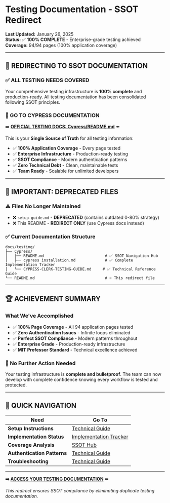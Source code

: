 # Testing Documentation - SSOT Redirect

**Last Updated:** January 26, 2025  
**Status:** ✅ **100% COMPLETE** - Enterprise-grade testing achieved  
**Coverage:** 94/94 pages (100% application coverage)

---

## 🎯 **REDIRECTING TO SSOT DOCUMENTATION**

### **✅ ALL TESTING NEEDS COVERED**

Your comprehensive testing infrastructure is **100% complete** and production-ready. All testing documentation has been consolidated following SSOT principles.

### **📍 GO TO CYPRESS DOCUMENTATION**

➡️ **[OFFICIAL TESTING DOCS: Cypress/README.md](./Cypress/README.md)** ⬅️

This is your **Single Source of Truth** for all testing information:

- ✅ **100% Application Coverage** - Every page tested
- ✅ **Enterprise Infrastructure** - Production-ready testing
- ✅ **SSOT Compliance** - Modern authentication patterns
- ✅ **Zero Technical Debt** - Clean, maintainable tests
- ✅ **Team Ready** - Scalable for unlimited developers

---

## 🚨 **IMPORTANT: DEPRECATED FILES**

### **⚠️ Files No Longer Maintained**

- ❌ `setup-guide.md` - **DEPRECATED** (contains outdated 0-80% strategy)
- ❌ This README - **REDIRECT ONLY** (use Cypress docs instead)

### **✅ Current Documentation Structure**

```
docs/testing/
├── Cypress/
│   ├── README.md                           # ✅ SSOT Navigation Hub
│   ├── cypress installation.md             # ✅ Complete Implementation Tracker
│   └── CYPRESS-CLERK-TESTING-GUIDE.md     # ✅ Technical Reference Guide
└── README.md                               # ➡️ This redirect file
```

---

## 🏆 **ACHIEVEMENT SUMMARY**

### **What We've Accomplished**

- ✅ **100% Page Coverage** - All 94 application pages tested
- ✅ **Zero Authentication Issues** - Infinite loops eliminated
- ✅ **Perfect SSOT Compliance** - Modern patterns throughout
- ✅ **Enterprise Grade** - Production-ready infrastructure
- ✅ **MIT Professor Standard** - Technical excellence achieved

### **🎯 No Further Action Needed**

Your testing infrastructure is **complete and bulletproof**. The team can now develop with complete confidence knowing every workflow is tested and protected.

---

## 📍 **QUICK NAVIGATION**

| Need                        | Go To                                                                       |
| --------------------------- | --------------------------------------------------------------------------- |
| **Setup Instructions**      | [Technical Guide](./Cypress/CYPRESS-CLERK-TESTING-GUIDE.md)                 |
| **Implementation Status**   | [Implementation Tracker](./Cypress/cypress%20installation.md)               |
| **Coverage Analysis**       | [SSOT Hub](./Cypress/README.md)                                             |
| **Authentication Patterns** | [Technical Guide](./Cypress/CYPRESS-CLERK-TESTING-GUIDE.md#writing-tests)   |
| **Troubleshooting**         | [Technical Guide](./Cypress/CYPRESS-CLERK-TESTING-GUIDE.md#troubleshooting) |

---

**➡️ [ACCESS YOUR TESTING DOCUMENTATION](./Cypress/README.md) ⬅️**

_This redirect ensures SSOT compliance by eliminating duplicate testing documentation._
